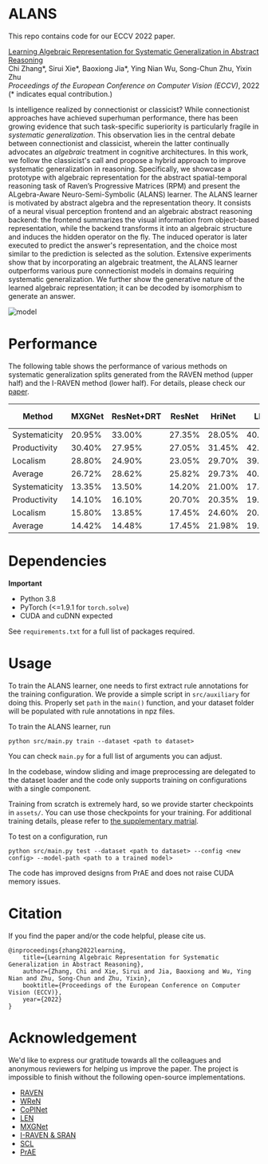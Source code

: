 # ALANS
This repo contains code for our ECCV 2022 paper.

[Learning Algebraic Representation for Systematic Generalization in Abstract Reasoning](http://wellyzhang.github.io/attach/eccv22zhang_alans.pdf)  
Chi Zhang*, Sirui Xie*, Baoxiong Jia*, Ying Nian Wu, Song-Chun Zhu, Yixin Zhu  
*Proceedings of the European Conference on Computer Vision (ECCV)*, 2022  
(* indicates equal contribution.)

Is intelligence realized by connectionist or classicist? While connectionist approaches have achieved superhuman performance, there has been growing evidence that such task-specific superiority is particularly fragile in *systematic generalization*. This observation lies in the central debate between connectionist and classicist, wherein the latter continually advocates an *algebraic* treatment in cognitive architectures. In this work, we follow the classicist's call and propose a hybrid approach to improve systematic generalization in reasoning. Specifically, we showcase a prototype with algebraic representation for the abstract spatial-temporal reasoning task of Raven’s Progressive Matrices (RPM) and present the ALgebra-Aware Neuro-Semi-Symbolic (ALANS) learner. The ALANS learner is motivated by abstract algebra and the representation theory. It consists of a neural visual perception frontend and an algebraic abstract reasoning backend: the frontend summarizes the visual information from object-based representation, while the backend transforms it into an algebraic structure and induces the hidden operator on the fly. The induced operator is later executed to predict the answer's representation, and the choice most similar to the prediction is selected as the solution. Extensive experiments show that by incorporating an algebraic treatment, the ALANS learner outperforms various pure connectionist models in domains requiring systematic generalization. We further show the generative nature of the learned algebraic representation; it can be decoded by isomorphism to generate an answer.

![model](http://wellyzhang.github.io/img/in-post/ALANS/model.jpg)

# Performance

The following table shows the performance of various methods on systematic generalization splits generated from the RAVEN method (upper half) and the I-RAVEN method (lower half). For details, please check our [paper](http://wellyzhang.github.io/attach/eccv22zhang_alans.pdf).

| Method        | MXGNet    | ResNet+DRT | ResNet    | HriNet    | LEN       | WReN      | SCL       | CoPINet   | ALANS         | ALANS-Ind | ALANS-V |
|---------------|-----------|------------|-----------|-----------|-----------|-----------|-----------|-----------|--------------------|----------------|--------------|
| Systematicity | 20.95% | 33.00%  | 27.35% | 28.05% | 40.15% | 35.20% | 37.35% | 59.30% | **78.45**% | 52.70%      | 93.85%    |
| Productivity  | 30.40% | 27.95%  | 27.05% | 31.45% | 42.30% | 56.95% | 51.10% | 60.00% | **79.95**% | 36.45%      | 90.20%    |
| Localism      | 28.80% | 24.90%  | 23.05% | 29.70% | 39.65% | 38.70% | 47.75% | 60.10% | **80.50**% | 59.80%      | 95.30%    |
| Average       | 26.72% | 28.62%  | 25.82% | 29.73% | 40.70% | 43.62% | 45.40% | 59.80% | **79.63**% | 48.65%      | 93.12%    |
| Systematicity | 13.35% | 13.50%  | 14.20% | 21.00% | 17.40% | 15.00% | 24.90% | 18.35% | **64.80**% | 52.80%      | 84.85%    |
| Productivity  | 14.10% | 16.10%  | 20.70% | 20.35% | 19.70% | 17.95% | 22.20% | 29.10% | **65.55**% | 32.10%      | 86.55%    |
| Localism      | 15.80% | 13.85%  | 17.45% | 24.60% | 20.15% | 19.70% | 29.95% | 31.85% | **65.90**% | 50.70%      | 90.95%    |
| Average       | 14.42% | 14.48%  | 17.45% | 21.98% | 19.08% | 17.55% | 25.68% | 26.43% | **65.42**% | 45.20%      | 87.45%    |

# Dependencies

**Important**
* Python 3.8
* PyTorch (<=1.9.1 for ```torch.solve```)
* CUDA and cuDNN expected

See ```requirements.txt``` for a full list of packages required.

# Usage

To train the ALANS learner, one needs to first extract rule annotations for the training configuration. We provide a simple script in ```src/auxiliary``` for doing this. Properly set ```path``` in the ```main()``` function, and your dataset folder will be populated with rule annotations in npz files.

To train the ALANS learner, run
```
python src/main.py train --dataset <path to dataset>
```

You can check ```main.py``` for a full list of arguments you can adjust. 

In the codebase, window sliding and image preprocessing are delegated to the dataset loader and the code only supports training on configurations with a single component. 

Training from scratch is extremely hard, so we provide starter checkpoints in ```assets/```. You can use those checkpoints for your training. For additional training details, please refer to [the supplementary matrial](http://wellyzhang.github.io/attach/eccv22zhang_alans_supp.pdf).

To test on a configuration, run
```
python src/main.py test --dataset <path to dataset> --config <new config> --model-path <path to a trained model>
```

The code has improved designs from PrAE and does not raise CUDA memory issues.


# Citation

If you find the paper and/or the code helpful, please cite us.

```
@inproceedings{zhang2022learning,
    title={Learning Algebraic Representation for Systematic Generalization in Abstract Reasoning},
    author={Zhang, Chi and Xie, Sirui and Jia, Baoxiong and Wu, Ying Nian and Zhu, Song-Chun and Zhu, Yixin},
    booktitle={Proceedings of the European Conference on Computer Vision (ECCV)},
    year={2022}
}
```

# Acknowledgement

We'd like to express our gratitude towards all the colleagues and anonymous reviewers for helping us improve the paper. The project is impossible to finish without the following open-source implementations.

* [RAVEN](https://github.com/WellyZhang/RAVEN)
* [WReN](https://github.com/Fen9/WReN)
* [CoPINet](https://github.com/WellyZhang/CoPINet)
* [LEN](https://github.com/zkcys001/distracting_feature)
* [MXGNet](https://github.com/thematrixduo/MXGNet)
* [I-RAVEN & SRAN](https://github.com/husheng12345/SRAN)
* [SCL](https://github.com/dhh1995/SCL)
* [PrAE](https://github.com/WellyZhang/PrAE)
